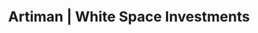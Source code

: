 ---
layout: firm_page
title: "Artiman | White Space Investments"
id: "artiman.com"
permalink: "/artimanwhitespaceinvestmentsartiman.com/"
website: "https://www.artiman.com"
offices: "Palo Alto (United States), Bangalore (India)"
investment_stages: "Series A, Series B, Series C"
portfolio_companies: "ApplyBoard, Virsec, CellMax Life, Visby Medical"
portfolio_link: "https://www.artiman.com/portfolio"
investment_markets: "DeepTech (Artificial Intelligence, Software, HealthTech, MedTech, BioTech, FinTech, EdTech, Cyber Security, Semiconductors, New Materials)"
founded_year: "2000"
description: "Artiman is an early stage sector agnostic venture fund."
linkedin: "https://www.linkedin.com/company/artiman-ventures"
twitter: ""
instagram: ""
team_page: "https://www.artiman.com/team"
investor_type: "Venture Capital"
crunchbase: ""
pitchbook: "https://pitchbook.com/profiles/investor/11114-38"

# SEO Optimization
meta_title: "Artiman | White Space Investments - VC Firm - projectstartups.com"
meta_description: "Artiman | White Space Investments, Artiman is an early stage sector agnostic venture fund...."
meta_keywords: "Artiman | White Space Investments, DeepTech (Artificial Intelligence, Software, HealthTech, MedTech, BioTech, FinTech, EdTech, Cyber Security, Semiconductors, New Materials), VC firm, venture capital, startup investor, projectstartups.com"
canonical_url: "https://vc.projectstartups.com/artimanwhitespaceinvestmentsartiman.com/"
---